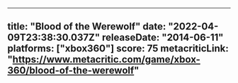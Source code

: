 
---
title: "Blood of the Werewolf"
date: "2022-04-09T23:38:30.037Z"
releaseDate: "2014-06-11"
platforms: ["xbox360"]
score: 75
metacriticLink: "https://www.metacritic.com/game/xbox-360/blood-of-the-werewolf"
---
